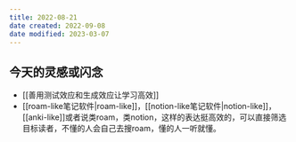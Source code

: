 ```yaml
---
title: 2022-08-21
date created: 2022-09-08
date modified: 2023-03-07
---
```


## 今天的灵感或闪念

- [[善用测试效应和生成效应让学习高效]]
- [[roam-like笔记软件|roam-like]]，[[notion-like笔记软件|notion-like]]，[[anki-like]]或者说类roam，类notion，这样的表达挺高效的，可以直接筛选目标读者，不懂的人会自己去搜roam，懂的人一听就懂。
